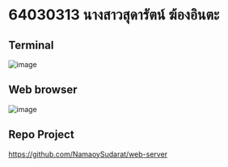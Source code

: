 # 64030313 นางสาวสุดารัตน์ ฆ้องอินตะ

## Terminal
![image](https://github.com/NamaoySudarat/ESP32-Web-Server/assets/115037574/fef0c5f0-bf27-4b67-af15-f8acfad22cc9)

## Web browser
![image](https://github.com/NamaoySudarat/ESP32-Web-Server/assets/115037574/461fbaa9-ca58-41b2-ae2c-7c475ebcb43c)

## Repo Project
https://github.com/NamaoySudarat/web-server

